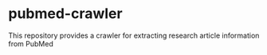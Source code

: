 # pubmed-crawler
This repository provides a crawler for extracting research article information from PubMed
